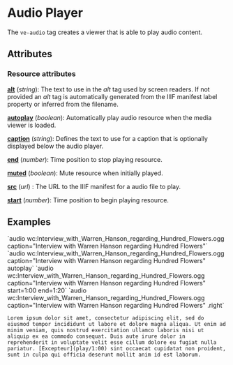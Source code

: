 # Audio Player

<style> 
    .markdown-section h3 ~ p > strong > a { color: crimson; font-size: 110%; text-decoration: none; }
    .markdown-section table { 
        margin-left:3rem; 
        width: calc(100% - 6rem); 
        border:1px solid #555;
    }
    .markdown-section td, .markdown-section th {
        border:1px solid #555;
        padding: 8px;
        line-height: 1.2;
    }
    .markdown-section th {
        background-color:#E2F0F7;
        font-weight:bold !important;
        text-align:center !important;
    }
</style>

The `ve-audio` tag creates a viewer that is able to play audio content.

## Attributes

### Resource attributes

**[alt](#examples)** (_string_):  The text to use in the _alt_ tag used by screen readers.  If not provided an _alt_ tag is automatically generated from the IIIF manifest label property or inferred from the filename.

**[autoplay](examples)** (_boolean_):  Automatically play audio resource when the media viewer is loaded.

**[caption](#examples)** (_string_): Defines the text to use for a caption that is optionally displayed below the audio player.

**[end](#examples)** (_number_): Time position to stop playing resource.

**[muted](#examples)** (_boolean_):  Mute resource when initially played.

**[src](#examples)** (_url_) :  The URL to the IIIF manifest for a audio file to play.

**[start](#examples)** (_number_):  Time position to begin playing resource.

## Examples

<ve-snippet collapsible label="Audio file hosted on Wikimedia Commons">
`audio wc:Interview_with_Warren_Hanson_regarding_Hundred_Flowers.ogg caption="Interview with Warren Hanson regarding Hundred Flowers"`
</ve-snippet>

<ve-snippet collapsible label="Audio file hosted on Wikimedia Commons, with autoplay">
`audio wc:Interview_with_Warren_Hanson_regarding_Hundred_Flowers.ogg caption="Interview with Warren Hanson regarding Hundred Flowers" autoplay`
</ve-snippet>

<ve-snippet collapsible label="Audio file hosted on Wikimedia Commons, with start and end">
`audio wc:Interview_with_Warren_Hanson_regarding_Hundred_Flowers.ogg caption="Interview with Warren Hanson regarding Hundred Flowers"  start=1:00 end=1:20`
</ve-snippet>

<ve-snippet collapsible label="Audio file hosted on Wikimedia Commons, with text trigger">
    `audio wc:Interview_with_Warren_Hanson_regarding_Hundred_Flowers.ogg caption="Interview with Warren Hanson regarding Hundred Flowers" .right`

    Lorem ipsum dolor sit amet, consectetur adipiscing elit, sed do eiusmod tempor incididunt ut labore et dolore magna aliqua. Ut enim ad minim veniam, quis nostrud exercitation ullamco laboris nisi ut aliquip ex ea commodo consequat. Duis aute irure dolor in reprehenderit in voluptate velit esse cillum dolore eu fugiat nulla pariatur. [Excepteur](play/1:00) sint occaecat cupidatat non proident, sunt in culpa qui officia deserunt mollit anim id est laborum.
</ve-snippet>
